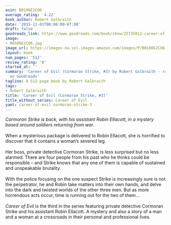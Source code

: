 ```yaml
---
asin: B0106E2CO6
average_rating: '4.22'
book_author: Robert Galbraith
date: '2015-11-01T00:00:00-07:00'
draft: false
goodreads_link: https://www.goodreads.com/book/show/25735012-career-of-evil
image:
- B0106E2CO6.jpg
image_url: https://images-na.ssl-images-amazon.com/images/P/B0106E2CO6.01._SCLZZZZZZZ.jpg
layout: book
num_pages: '512'
review_rating: '0'
started_at: ''
summary: 'Career of Evil (Cormoran Strike, #3) by Robert Galbraith - rated 4.22/5
  on Goodreads'
tagline: A 512-page book by Robert Galbraith
tags:
- Robert Galbraith
title: 'Career of Evil (Cormoran Strike, #3)'
title_without_series: Career of Evil
yaml: career-of-evil-cormoran-strike-3
---
```


<i>Cormoran Strike is back, with his assistant Robin Ellacott, in a mystery based around soldiers returning from war.</i><br /><br />When a mysterious package is delivered to Robin Ellacott, she is horrified to discover that it contains a woman’s severed leg.<br /><br />Her boss, private detective Cormoran Strike, is less surprised but no less alarmed. There are four people from his past who he thinks could be responsible – and Strike knows that any one of them is capable of sustained and unspeakable brutality.<br /><br />With the police focusing on the one suspect Strike is increasingly sure is not the perpetrator, he and Robin take matters into their own hands, and delve into the dark and twisted worlds of the other three men. But as more horrendous acts occur, time is running out for the two of them…<br /><br /><i>Career of Evil</i> is the third in the series featuring private detective Cormoran Strike and his assistant Robin Ellacott. A mystery and also a story of a man and a woman at a crossroads in their personal and professional lives.